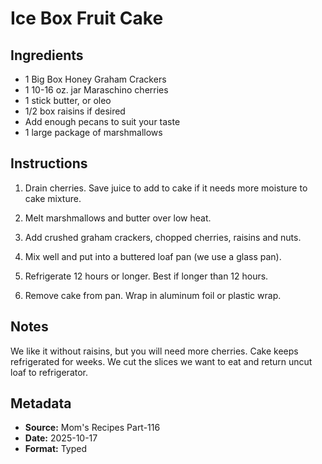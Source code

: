 # Ice Box Fruit Cake

## Ingredients

- 1 Big Box Honey Graham Crackers
- 1 10-16 oz. jar Maraschino cherries
- 1 stick butter, or oleo
- 1/2 box raisins if desired
- Add enough pecans to suit your taste
- 1 large package of marshmallows

## Instructions

1. Drain cherries. Save juice to add to cake if it needs more moisture to cake mixture.

2. Melt marshmallows and butter over low heat.

3. Add crushed graham crackers, chopped cherries, raisins and nuts.

4. Mix well and put into a buttered loaf pan (we use a glass pan).

5. Refrigerate 12 hours or longer. Best if longer than 12 hours.

6. Remove cake from pan. Wrap in aluminum foil or plastic wrap.

## Notes

We like it without raisins, but you will need more cherries. Cake keeps refrigerated for weeks. We cut the slices we want to eat and return uncut loaf to refrigerator.

## Metadata

- **Source:** Mom's Recipes Part-116
- **Date:** 2025-10-17
- **Format:** Typed
